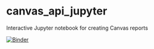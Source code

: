 # canvas_api_jupyter
Interactive Jupyter notebook for creating Canvas reports


[![Binder](https://mybinder.org/badge_logo.svg)](https://mybinder.org/v2/gh/Mfhodges/canvas_api_jupyter/master)
